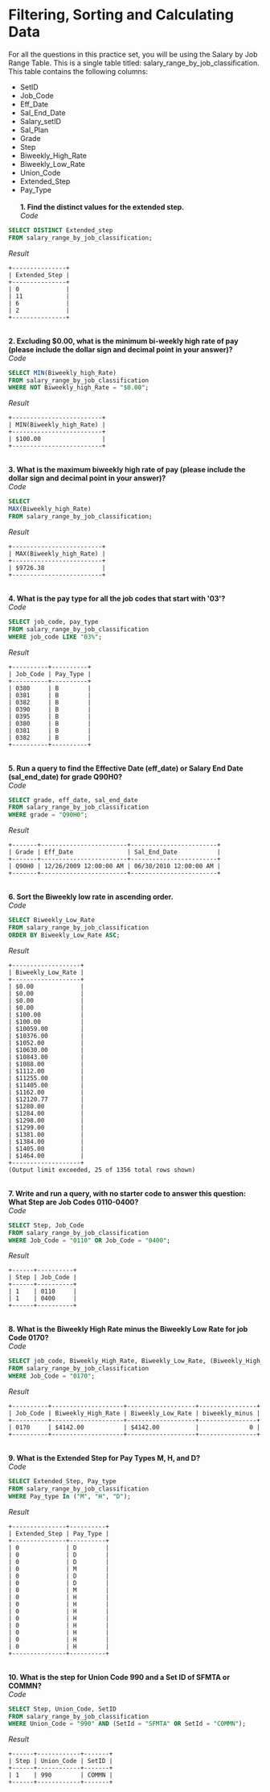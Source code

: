 # Filtering, Sorting and Calculating Data
For all the questions in this practice set, you will be using the Salary by Job Range Table. This is a single table titled: salary_range_by_job_classification. This table contains the following columns:



- SetID
- Job_Code
- Eff_Date
- Sal_End_Date
- Salary_setID
- Sal_Plan
- Grade
- Step
- Biweekly_High_Rate
- Biweekly_Low_Rate
- Union_Code
- Extended_Step
- Pay_Type
\
\
**1. Find the distinct values for the extended step.** 
\
*Code*
```SQL
SELECT DISTINCT Extended_step
FROM salary_range_by_job_classification; 
```
*Result*
```
+---------------+
| Extended_Step |
+---------------+
| 0             |
| 11            |
| 6             |
| 2             |
+---------------+
```
\
**2. Excluding $0.00, what is the minimum bi-weekly high rate of pay (please include the dollar sign and decimal point in your answer)?**
\
*Code*
```SQL
SELECT MIN(Biweekly_high_Rate)
FROM salary_range_by_job_classification
WHERE NOT Biweekly_high_Rate = "$0.00";
```
*Result*
```
+-------------------------+
| MIN(Biweekly_high_Rate) |
+-------------------------+
| $100.00                 |
+-------------------------+
```
\
**3. What is the maximum biweekly high rate of pay (please include the dollar sign and decimal point in your answer)?**
\
*Code*
```SQL
SELECT 
MAX(Biweekly_high_Rate) 
FROM salary_range_by_job_classification;
```
*Result*
```
+-------------------------+
| MAX(Biweekly_high_Rate) |
+-------------------------+
| $9726.38                |
+-------------------------+
```
\
**4. What is the pay type for all the job codes that start with '03'?**
\
*Code*
```SQL
SELECT job_code, pay_type
FROM salary_range_by_job_classification
WHERE job_code LIKE "03%";
```
*Result*
```
+----------+----------+
| Job_Code | Pay_Type |
+----------+----------+
| 0380     | B        |
| 0381     | B        |
| 0382     | B        |
| 0390     | B        |
| 0395     | B        |
| 0380     | B        |
| 0381     | B        |
| 0382     | B        |
+----------+----------+
```
\
**5. Run a query to find the Effective Date (eff_date) or Salary End Date (sal_end_date) for grade Q90H0?**
\
*Code*
```SQL
SELECT grade, eff_date, sal_end_date
FROM salary_range_by_job_classification
WHERE grade = "Q90H0";
```
*Result*
```
+-------+------------------------+------------------------+
| Grade | Eff_Date               | Sal_End_Date           |
+-------+------------------------+------------------------+
| Q90H0 | 12/26/2009 12:00:00 AM | 06/30/2010 12:00:00 AM |
+-------+------------------------+------------------------+
```
\
**6. Sort the Biweekly low rate in ascending order.**
\
*Code*
```SQL
SELECT Biweekly_Low_Rate
FROM salary_range_by_job_classification
ORDER BY Biweekly_Low_Rate ASC;
```
*Result*
```
+-------------------+
| Biweekly_Low_Rate |
+-------------------+
| $0.00             |
| $0.00             |
| $0.00             |
| $0.00             |
| $100.00           |
| $100.00           |
| $10059.00         |
| $10376.00         |
| $1052.00          |
| $10630.00         |
| $10843.00         |
| $1088.00          |
| $1112.00          |
| $11255.00         |
| $11405.00         |
| $1162.00          |
| $12120.77         |
| $1280.00          |
| $1284.00          |
| $1298.00          |
| $1299.00          |
| $1381.00          |
| $1384.00          |
| $1405.00          |
| $1464.00          |
+-------------------+
(Output limit exceeded, 25 of 1356 total rows shown)
```
\
**7. Write and run a query, with no starter code to answer this question: What Step are Job Codes 0110-0400?**
\
*Code*
```SQL
SELECT Step, Job_Code
FROM salary_range_by_job_classification
WHERE Job_Code = "0110" OR Job_Code = "0400";
```
*Result*
```
+------+----------+
| Step | Job_Code |
+------+----------+
| 1    | 0110     |
| 1    | 0400     |
+------+----------+
```
\
**8. What is the Biweekly High Rate minus the Biweekly Low Rate for job Code 0170?**
\
*Code*
```SQL
SELECT job_code, Biweekly_High_Rate, Biweekly_Low_Rate, (Biweekly_High_Rate - Biweekly_Low_Rate) AS biweekly_minus
FROM salary_range_by_job_classification
WHERE Job_Code = "0170";
```
*Result*
```
+----------+--------------------+-------------------+----------------+
| Job_Code | Biweekly_High_Rate | Biweekly_Low_Rate | biweekly_minus |
+----------+--------------------+-------------------+----------------+
| 0170     | $4142.00           | $4142.00          |              0 |
+----------+--------------------+-------------------+----------------+
```
\
**9. What is the Extended Step for Pay Types M, H, and D?**
\
*Code*
```SQL
SELECT Extended_Step, Pay_type
FROM salary_range_by_job_classification
WHERE Pay_type In ("M", "H", "D");
```
*Result*
```
+---------------+----------+
| Extended_Step | Pay_Type |
+---------------+----------+
| 0             | D        |
| 0             | D        |
| 0             | D        |
| 0             | M        |
| 0             | D        |
| 0             | D        |
| 0             | M        |
| 0             | H        |
| 0             | H        |
| 0             | H        |
| 0             | H        |
| 0             | H        |
| 0             | H        |
| 0             | H        |
| 0             | H        |
+---------------+----------+
```
\
**10.  What is the step for Union Code 990 and a Set ID of SFMTA or COMMN?**
\
*Code*
```SQL
SELECT Step, Union_Code, SetID
FROM salary_range_by_job_classification
WHERE Union_Code = "990" AND (SetId = "SFMTA" OR SetId = "COMMN");
```
*Result*
```
+------+------------+-------+
| Step | Union_Code | SetID |
+------+------------+-------+
| 1    | 990        | COMMN |
+------+------------+-------+
```
